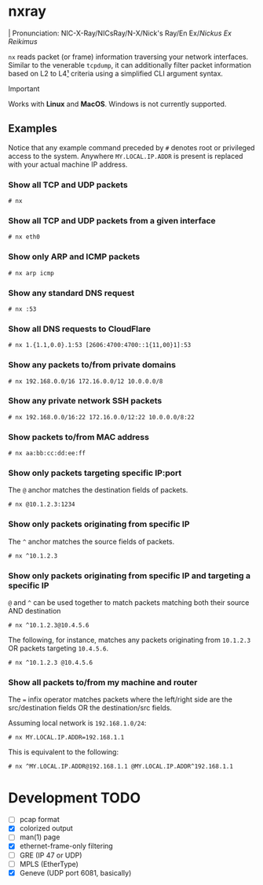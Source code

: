 # nxray

| Pronunciation: NIC-X-Ray/NICsRay/N-X/Nick's Ray/En Ex/_Nickus Ex Reikimus_

`nx` reads packet (or frame) information traversing your network interfaces.
Similar to the venerable `tcpdump`, it can additionally filter packet
information based on L2 to L4[¹](https://en.wikipedia.org/wiki/OSI_model) criteria using a simplified CLI argument syntax.

> [!IMPORTANT]
> Works with **Linux** and **MacOS**. Windows is not currently supported.

## Examples

Notice that any example command preceded by `#` denotes root or privileged
access to the system. Anywhere `MY.LOCAL.IP.ADDR` is present is replaced with your actual
machine IP address.

### Show all TCP and UDP packets

```console
# nx
```

### Show all TCP and UDP packets from a given interface

```console
# nx eth0
```

### Show only ARP and ICMP packets

```console
# nx arp icmp
```

### Show any standard DNS request

```console
# nx :53
```

### Show all DNS requests to CloudFlare

```console
# nx 1.{1.1,0.0}.1:53 [2606:4700:4700::1{11,00}1]:53
```

### Show any packets to/from private domains

```console
# nx 192.168.0.0/16 172.16.0.0/12 10.0.0.0/8
```

### Show any private network SSH packets

```console
# nx 192.168.0.0/16:22 172.16.0.0/12:22 10.0.0.0/8:22
```

### Show packets to/from MAC address

```console
# nx aa:bb:cc:dd:ee:ff
```

### Show only packets targeting specific IP:port

The `@` anchor matches the destination fields of packets.

```console
# nx @10.1.2.3:1234
```

### Show only packets originating from specific IP

The `^` anchor matches the source fields of packets.

```console
# nx ^10.1.2.3
```

### Show only packets originating from specific IP and targeting a specific IP

`@` and `^` can be used together to match packets matching both their source AND
destination

```console
# nx ^10.1.2.3@10.4.5.6
```

The following, for instance, matches any packets originating from `10.1.2.3` OR
packets targeting `10.4.5.6`.

```console
# nx ^10.1.2.3 @10.4.5.6
```

### Show all packets to/from my machine and router

The `=` infix operator matches packets where the left/right side are the
src/destination fields OR the destination/src fields.

Assuming local network is `192.168.1.0/24`:

```console
# nx MY.LOCAL.IP.ADDR=192.168.1.1
```

This is equivalent to the following:

```console
# nx ^MY.LOCAL.IP.ADDR@192.168.1.1 @MY.LOCAL.IP.ADDR^192.168.1.1
```


# Development TODO

- [ ] pcap format
- [x] colorized output
- [ ] man(1) page
- [x] ethernet-frame-only filtering
- [ ] GRE (IP 47 or UDP)
- [ ] MPLS (EtherType)
- [x] Geneve (UDP port 6081, basically)

